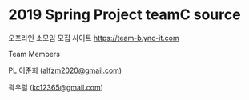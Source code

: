 # 2019 Spring Project teamC source

오프라인 소모임 모집 사이트 https://team-b.ync-it.com

Team Members

PL 이준희 (alfzm2020@gmail.com)

곽우렬 (kc12365@gmail.com)
